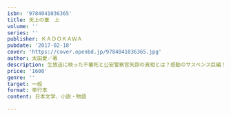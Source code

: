 ```yaml
---
isbn: '9784041036365'
title: 天上の葦　上
volume: ''
series: ''
publisher: ＫＡＤＯＫＡＷＡ
pubdate: '2017-02-18'
cover: 'https://cover.openbd.jp/9784041036365.jpg'
author: 太田愛／著
description: 生放送に映った不審死と公安警察官失踪の真相とは？感動のサスペンス巨編！
price: '1600'
genre: ''
target: 一般
format: 単行本
content: 日本文学、小説・物語

---
```

